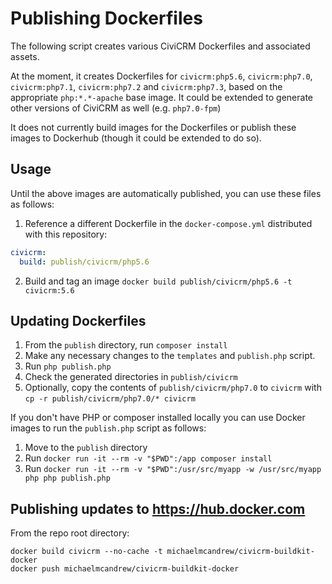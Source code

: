 # Publishing Dockerfiles

The following script creates various CiviCRM Dockerfiles and associated assets.

At the moment, it creates Dockerfiles for `civicrm:php5.6`, `civicrm:php7.0`, `civicrm:php7.1`, `civicrm:php7.2` and `civicrm:php7.3`, based on the appropriate `php:*.*-apache` base image. It could be extended to generate other versions of CiviCRM as well (e.g. `php7.0-fpm`)

It does not currently build images for the Dockerfiles or publish these images to Dockerhub (though it could be extended to do so).

## Usage

Until the above images are automatically published, you can use these files as follows:

1. Reference a different Dockerfile in the `docker-compose.yml` distributed with this repository:

```yml
civicrm:
  build: publish/civicrm/php5.6
```

2. Build and tag an image `docker build publish/civicrm/php5.6 -t civicrm:5.6`

## Updating Dockerfiles

1. From the `publish` directory, run `composer install`
2. Make any necessary changes to the `templates` and `publish.php` script.
3. Run `php publish.php`
4. Check the generated directories in `publish/civicrm`
5. Optionally, copy the contents of `publish/civicrm/php7.0` to `civicrm` with `cp -r publish/civicrm/php7.0/* civicrm`

If you don't have PHP or composer installed locally you can use Docker images to run the `publish.php` script as follows:

1. Move to the `publish` directory
1. Run `docker run -it --rm -v "$PWD":/app composer install`
1. Run `docker run -it --rm -v "$PWD":/usr/src/myapp -w /usr/src/myapp php php publish.php`

## Publishing updates to https://hub.docker.com

From the repo root directory:

```
docker build civicrm --no-cache -t michaelmcandrew/civicrm-buildkit-docker
docker push michaelmcandrew/civicrm-buildkit-docker
```